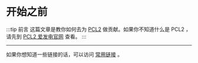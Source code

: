 # 开始之前
:::tip 前言
这篇文章是教你如何去为 [PCL2](https://github.com/Hex-Dragon/PCL2) 做贡献。如果你不知道什么是 PCL2 ，请先到 [PCL2 爱发电官网](https://afdian.com/a/LTCat) 查看。
:::

---

如果你想知道一些链接的话，可以访问 [常用链接](/PCL/before/links) 。